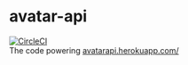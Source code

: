 # avatar-api
[![CircleCI](https://circleci.com/gh/melyxlin/avatar-api/tree/master.svg?style=shield)](https://circleci.com/gh/melyxlin/avatar-api/tree/master)
<br>
The code powering [avatarapi.herokuapp.com/](https://avatarapi.herokuapp.com/)
